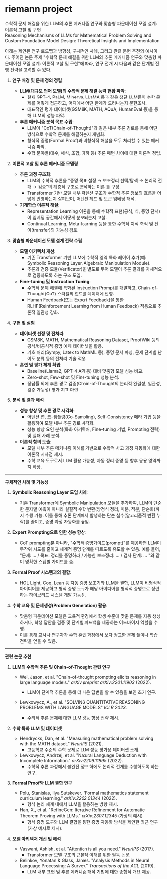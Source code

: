 # riemann project
수학적 문제 해결을 위한 LLM의 추론 메커니즘 연구와 맞춤형 파운데이션 모델 설계: 이론적 고찰 및 구현  
Reasoning Mechanisms of LLMs for Mathematical Problem Solving and Custom Foundation Model Design: Theoretical Insights and Implementation

<div class="markdown prose w-full break-words dark:prose-invert light"><p>아래는 제안된 연구 로드맵과 방향성, 구체적인 사례, 그리고 관련 문헌 추천의 예시이다. 주어진 논문 주제 "수학적 문제 해결을 위한 LLM의 추론 메커니즘 연구와 맞춤형 파운데이션 모델 설계: 이론적 고찰 및 구현"에 따라, 연구 전개 시 다음과 같은 단계별 진행 전략을 고려할 수 있다.</p><ol><li><p><strong>연구 배경 및 문제 정의 정립</strong></p><ul><li><strong>LLM(대규모 언어 모델)의 수학적 문제 해결 능력 현황 파악</strong>:<ul><li>현재 GPT-4, PaLM, Minerva, LLaMA 등과 같은 첨단 LLM들이 수학 문제를 어떻게 접근하고, 어디에서 어떤 한계가 드러나는지 문헌조사.</li><li>대표적인 평가 데이터셋(GSM8K, MATH, AQuA, HumanEval 등)을 통해 LLM의 성능 파악.</li></ul></li><li><strong>추론 메커니즘 분석 목표 수립</strong>:<ul><li>LLM이 "CoT(Chain-of-Thought)"과 같은 내부 추론 경로를 통해 어떤 방식으로 수학적 문제를 해결하는지 개념화.</li><li>형식적 증명(Formal Proof)과 비형식적 해설을 모두 처리할 수 있는 메커니즘 파악.</li><li>수학 분야별(대수, 해석, 조합, 기하 등) 추론 패턴 차이에 대한 이론적 정립.</li></ul></li></ul></li><li><p><strong>이론적 고찰 및 추론 메커니즘 모델링</strong></p><ul><li><strong>추론 과정 구조화</strong>:<ul><li>LLM의 수학적 추론을 "증명 목표 설정 → 보조정리 선택/탐색 → 논리적 전개 → 검증"의 계층적 구조로 분석하는 이론 틀 구성.</li><li>Transformer 기반 모델 내부 어텐션 구조가 수학적 추론 정보의 흐름을 어떻게 반영하는지 살펴보며, 어텐션 헤드 및 토큰 임베딩 해석.</li></ul></li><li><strong>기계학습 이론적 해설</strong>:<ul><li>Representation Learning 이론을 통해 수학적 표현(공식, 식, 증명 단서)이 임베딩 공간에서 어떻게 분포되는지 고찰.</li><li>Continual Learning, Meta-learning 등을 통한 수학적 지식 축적 및 전이(transfer)의 가능성 검토.</li></ul></li></ul></li><li><p><strong>맞춤형 파운데이션 모델 설계 전략 수립</strong></p><ul><li><strong>모델 아키텍처 개선</strong>:<ul><li>기존 Transformer 기반 LLM에 수학적 영역 특화 레이어 추가(예: Symbolic Reasoning Layer, Algebraic Manipulation Module).</li><li>추론과 검증 모듈(Verificator)을 별도로 두어 모델이 추론 결과를 자체적으로 검증하도록 하는 구조 도입.</li></ul></li><li><strong>Fine-tuning 및 Instruction Tuning</strong>:<ul><li>수학적 문제 해결에 특화된 Instruction Prompt를 개발하고, Chain-of-Thought(CoT) 스타일의 힌트를 데이터에 반영.</li><li>Human Feedback(또는 Expert Feedback)을 통한 RLHF(Reinforcement Learning from Human Feedback) 적용으로 추론적 일관성 강화.</li></ul></li></ul></li><li><p><strong>구현 및 실험</strong></p><ul><li><strong>데이터셋 선정 및 전처리</strong>:<ul><li>GSM8K, MATH, Mathematical Reasoning Dataset, ProofWiki 등의 공식/비공식적 증명 예제 데이터셋을 활용.</li><li>기호 처리(Sympy, Latex to MathML 등), 증명 문서 파싱, 문제 단계별 난이도 분류 등의 전처리 기술 적용.</li></ul></li><li><strong>훈련 및 평가 체계 확립</strong>:<ul><li>Baseline(Llama2, GPT-4 API 등) 대비 맞춤형 모델 성능 비교.</li><li>Zero-shot, Few-shot 및 Fine-tuning 성능 분석.</li><li>정답률 외에 추론 경로 검증(Chain-of-Thought의 논리적 완결성, 일관성, 검증 가능성) 평가 지표 마련.</li></ul></li></ul></li><li><p><strong>분석 및 결과 해석</strong></p><ul><li><strong>성능 향상 및 추론 경로 시각화</strong>:<ul><li>어텐션 맵, 코-샘플링(Co-Sampling), Self-Consistency 메타 기법 등을 활용하여 모델 내부 추론 경로 시각화.</li><li>성능 향상 요인 분석(특화 아키텍처, Fine-tuning 기법, Prompting 전략) 및 실패 사례 분석.</li></ul></li><li><strong>이론적 함의 도출</strong>:<ul><li>모델 내부 추론 메커니즘 이해를 기반으로 수학적 사고 과정 자동화에 대한 이론적 시사점 제시.</li><li>수학 교육 도구로서 LLM 활용 가능성, 자동 정리 증명 등 향후 응용 영역까지 확장.</li></ul></li></ul></li></ol><hr><p><strong>구체적인 사례 및 가능성</strong></p><ol><li><p><strong>Symbolic Reasoning Layer 도입 사례</strong>:</p><ul><li>기존 Transformer에 Symbolic Manipulation 모듈을 추가하여, LLM이 단순한 문자열 예측이 아니라 실질적 수학 변환(방정식 정리, 미분, 적분, 단순화)까지 수행 가능. 이를 통해 추론 단계에서 발생하는 단순 실수(알고리즘적 변환 누락)를 줄이고, 증명 과정 자동화를 높임.</li></ul></li><li><p><strong>Expert Prompting으로 인한 성능 향상</strong>:</p><ul><li>CoT prompting뿐 아니라, "수학적 증명가이드(prompt)"를 제공하면 LLM이 무작위 시도를 줄이고 체계적 증명 단계를 따르도록 유도할 수 있음. 예를 들어, "문제: ... / 목표: 정리를 증명하라 / 가능한 보조정리: ... / 검사 단계: ... "와 같이 명확한 스텝별 가이드를 줌.</li></ul></li><li><p><strong>Formal Proof 시스템과의 결합</strong>:</p><ul><li>HOL Light, Coq, Lean 등 자동 증명 보조기와 LLM을 결합, LLM이 비형식적 아이디어를 제공하고 형식 증명 도구가 해당 아이디어를 형식적 증명으로 정련하는 하이브리드 시스템 개발 가능성.</li></ul></li><li><p><strong>수학 교육 및 문제생성(Problem Generation) 활용</strong>:</p><ul><li>맞춤형 파운데이션 모델은 교육적 환경에서 학생 수준에 맞춘 문제를 자동 생성하거나, 학생 답안을 검증 및 단계별 피드백을 제공하는 어드바이저 역할을 수행.</li><li>이를 통해 교사나 연구자가 수학 훈련 과정에서 보다 정교한 문제 풀이나 학습 전략을 얻을 수 있음.</li></ul></li></ol><hr><p><strong>관련 논문 추천</strong></p><ol><li><p><strong>LLM의 수학적 추론 및 Chain-of-Thought 관련 연구</strong></p><ul><li><p>Wei, Jason, et al. "Chain-of-thought prompting elicits reasoning in large language models." <em>arXiv preprint arXiv:2201.11903</em> (2022).</p><ul><li>LLM이 단계적 추론을 통해 더 나은 답변을 할 수 있음을 보인 초기 연구.</li></ul></li><li><p>Lewkowycz, A., et al. "SOLVING QUANTITATIVE REASONING PROBLEMS WITH LANGUAGE MODELS" <em>ICLR 2023</em>.</p><ul><li>수리적 추론 문제에 대한 LLM 성능 향상 전략 제시.</li></ul></li></ul></li><li><p><strong>수학 특화 LLM 및 데이터셋</strong></p><ul><li>Hendrycks, Dan, et al. "Measuring mathematical problem solving with the MATH dataset." <em>NeurIPS</em> (2021).<ul><li>고등학교 수준의 수학 문제로 LLM 성능 평가용 데이터셋 소개.</li></ul></li><li>Lewkowycz, Andrzej, et al. "Natural Language Deduction with Incomplete Information." <em>arXiv:2209.11895</em> (2022).<ul><li>수학적 추론 과정에서 불완전 정보 하에도 논리적 전개를 수행하도록 하는 연구.</li></ul></li></ul></li><li><p><strong>Formal Proof와 LLM 결합 연구</strong></p><ul><li>Polu, Stanislas, Ilya Sutskever. "Formal mathematics statement curriculum learning." <em>arXiv:2202.01344</em> (2022).<ul><li>형식 논리 체계 내에서 LLM을 활용하는 방향 제시.</li></ul></li><li>Han, X., et al. "RefineGen: Iterative Refinement for Automatic Theorem Proving with LLMs." <em>arXiv:2307.12345</em> (가상의 예시)<ul><li>형식 증명 도구와 LLM 결합을 통한 증명 자동화 방식을 제안한 최근 연구(가상 예시로 제시).</li></ul></li></ul></li><li><p><strong>모델 아키텍처 개선 및 해석</strong></p><ul><li>Vaswani, Ashish, et al. "Attention is all you need." <em>NeurIPS</em> (2017).<ul><li>Transformer 모델 구조의 근본적 이해를 위한 필독 논문.</li></ul></li><li>Belinkov, Yonatan &amp; Glass, James. "Analysis Methods in Neural Language Processing: A Survey." <em>Transactions of the ACL</em> (2019).<ul><li>LLM 내부 표현 및 추론 메커니즘 해석 기법에 대한 종합적 개요 제공.</li></ul></li></ul></li></ol></div>
